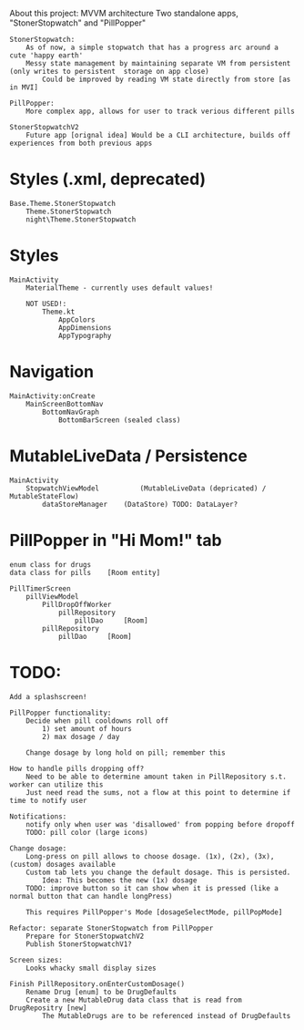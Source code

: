 About this project:
    MVVM architecture
    Two standalone apps, "StonerStopwatch" and "PillPopper"
    
    StonerStopwatch:
        As of now, a simple stopwatch that has a progress arc around a cute 'happy earth'
        Messy state management by maintaining separate VM from persistent (only writes to persistent  storage on app close)
            Could be improved by reading VM state directly from store [as in MVI]

    PillPopper:
        More complex app, allows for user to track verious different pills

    StonerStopwatchV2
        Future app [orignal idea] Would be a CLI architecture, builds off experiences from both previous apps
        

# Styles (.xml, deprecated)

	Base.Theme.StonerStopwatch
		Theme.StonerStopwatch
		night\Theme.StonerStopwatch

# Styles
	MainActivity
        MaterialTheme - currently uses default values!

		NOT USED!:
            Theme.kt
                AppColors
                AppDimensions
                AppTypography

# Navigation
	MainActivity:onCreate
		MainScreenBottomNav
			BottomNavGraph
				BottomBarScreen (sealed class)

# MutableLiveData / Persistence
	MainActivity
		StopwatchViewModel 			(MutableLiveData (depricated) / MutableStateFlow)
			dataStoreManager 	(DataStore) TODO: DataLayer?

# PillPopper in "Hi Mom!" tab
    enum class for drugs
    data class for pills    [Room entity]

    PillTimerScreen
        pillViewModel
            PillDropOffWorker
                pillRepository  
                    pillDao     [Room]
            pillRepository  
                pillDao     [Room]


# TODO:
    Add a splashscreen!
    
    PillPopper functionality:
        Decide when pill cooldowns roll off 
            1) set amount of hours
            2) max dosage / day
        
        Change dosage by long hold on pill; remember this

    How to handle pills dropping off?
        Need to be able to determine amount taken in PillRepository s.t. worker can utilize this
        Just need read the sums, not a flow at this point to determine if time to notify user

    Notifications:
        notify only when user was 'disallowed' from popping before dropoff
        TODO: pill color (large icons)

    Change dosage:
        Long-press on pill allows to choose dosage. (1x), (2x), (3x), (custom) dosages available
        Custom tab lets you change the default dosage. This is persisted.
            Idea: This becomes the new (1x) dosage
        TODO: improve button so it can show when it is pressed (like a normal button that can handle longPress)
    
        This requires PillPopper's Mode [dosageSelectMode, pillPopMode]

    Refactor: separate StonerStopwatch from PillPopper
        Prepare for StonerStopwatchV2
        Publish StonerStopwatchV1?

    Screen sizes:
        Looks whacky small display sizes

    Finish PillRepository.onEnterCustomDosage()
        Rename Drug [enum] to be DrugDefaults
        Create a new MutableDrug data class that is read from DrugRepositry [new]
            The MutableDrugs are to be referenced instead of DrugDefaults
    